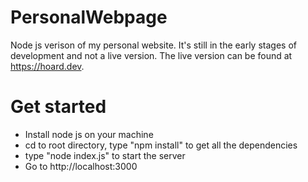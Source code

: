 # PersonalWebpage
Node js verison of my personal website. It's still in the early stages of development and not a live version. The live version can be found at https://hoard.dev.

# Get started
- Install node js on your machine
- cd to root directory, type "npm install" to get all the dependencies
- type "node index.js" to start the server
- Go to http://localhost:3000
   

 
